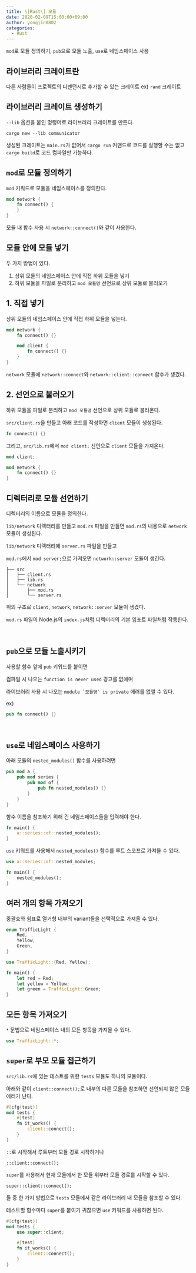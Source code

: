 ```yaml
---
title: \[Rust\] 모듈
date: 2020-02-09T15:00:00+09:00
author: yongjin0802
categories:
  - Rust
---
```


`mod`로 모듈 정의하기, `pub`으로 모듈 노출, `use`로 네임스페이스 사용

## 라이브러리 크레이트란

다른 사람들이 프로젝트의 디펜던시로 추가할 수 있는 크레이트 ex) `rand` 크레이트

## 라이브러리 크레이트 생성하기

`--lib` 옵션을 붙인 명령어로 라이브러리 크레이트를 만든다.

```
cargo new --lib communicator
```

생성된 크레이트는 `main.rs`가 없어서 `cargo run` 커맨드로 코드를 실행할 수는 없고 `cargo build`로 코드 컴파일만 가능하다.

## `mod`로 모듈 정의하기

`mod` 키워드로 모듈을 네임스페이스를 정의한다.

```rust
mod network {
    fn connect() {
    }
}
```

모듈 내 함수 사용 시 `network::connect()`와 같이 사용한다.

## 모듈 안에 모듈 넣기

두 가지 방법이 있다.

1. 상위 모듈의 네임스페이스 안에 직접 하위 모듈을 넣기
2. 하위 모듈을 파일로 분리하고 `mod 모듈명` 선언으로 상위 모듈로 불러오기

## 1. 직접 넣기

상위 모듈의 네임스페이스 안에 직접 하위 모듈을 넣는다.

```rust
mod network {
    fn connect() {}

    mod client {
        fn connect() {}
    }
}
```

`network` 모듈에 `network::connect`와 `network::client::connect` 함수가 생겼다.

## 2. 선언으로 불러오기

하위 모듈을 파일로 분리하고 `mod 모듈명` 선언으로 상위 모듈로 불러온다.

`src/client.rs`을 만들고 아래 코드를 작성하면 `client` 모듈이 생성된다.

```rust
fn connect() {}
```

그리고, `src/lib.rs`에서 `mod client;` 선언으로 `client` 모듈을 가져온다.

```rust
mod client;

mod network {
    fn connect() {}
}
```

## 디렉터리로 모듈 선언하기

디렉터리의 이름으로 모듈을 정의한다.

`lib/network` 디렉터리를 만들고 `mod.rs` 파일을 만들면 `mod.rs`의 내용으로 `network` 모듈이 생성된다.

`lib/network` 디렉터리에 `server.rs` 파일을 만들고

`mod.rs`에서 `mod server;`으로 가져오면 `network::server` 모듈이 생긴다.

```
├── src
│   ├── client.rs
│   ├── lib.rs
│   └── network
│       ├── mod.rs
│       └── server.rs
```

위의 구조로 `client`, `network`, `network::server` 모듈이 생겼다.

`mod.rs` 파일이 Node.js의 `index.js`처럼 디렉터리의 기본 임포트 파일처럼 작동한다.

&nbsp;

## `pub`으로 모듈 노출시키기

사용할 함수 앞에 `pub` 키워드를 붙이면

컴파일 시 나오는 `function is never used` 경고를 없애며

라이브러리 사용 시 나오는 `` module `모듈명` is private `` 에러를 없앨 수 있다.

ex)
```rust
pub fn connect() {}
```

&nbsp;

## `use`로 네임스페이스 사용하기

아래 모듈의 `nested_modules()` 함수를 사용하려면

```rust
pub mod a {
    pub mod series {
        pub mod of {
            pub fn nested_modules() {}
        }
    }
}
```

함수 이름을 참조하기 위해 긴 네임스페이스들을 입력해야 한다.

```rust
fn main() {
    a::series::of::nested_modules();
}
```

`use` 키워드를 사용해서 `nested_modules()` 함수를 루트 스코프로 가져올 수 있다.

```rust
use a::series::of::nested_modules;

fn main() {
    nested_modules();
}
```

## 여러 개의 항목 가져오기

중괄호와 쉼표로 열거형 내부의 variant들을 선택적으로 가져올 수 있다.

```rust
enum TrafficLight {
    Red,
    Yellow,
    Green,
}

use TrafficLight::{Red, Yellow};

fn main() {
    let red = Red;
    let yellow = Yellow;
    let green = TrafficLight::Green;
}
```

## 모든 항목 가져오기

`*` 문법으로 네임스페이스 내의 모든 항목을 가져올 수 있다.

```rust
use TrafficLight::*;
```

## `super`로 부모 모듈 접근하기

`src/lib.rs`에 있는 테스트를 위한 `tests` 모듈도 하나의 모듈이다.

아래와 같이 `client::connect();`로 내부의 다른 모듈을 참조하면 선언되지 않은 모듈 에러가 난다.

```rust
#[cfg(test)]
mod tests {
    #[test]
    fn it_works() {
        client::connect();
    }
}
```

`::`로 시작해서 루트부터 모듈 경로 시작하거나

`::client::connect();`

`super`를 사용해서 현재 모듈에서 한 모듈 위부터 모듈 경로를 시작할 수 있다.

`super::client::connect();`

둘 중 한 가지 방법으로 `tests` 모듈에서 같은 라이브러리 내 모듈을 참조할 수 있다.

테스트할 함수마다 `super`를 붙이기 귀찮으면 `use` 키워드를 사용하면 된다.

```rust
#[cfg(test)]
mod tests {
    use super::client;

    #[test]
    fn it_works() {
        client::connect();
    }
}
```
